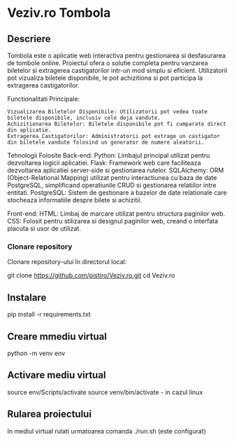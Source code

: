# Veziv.ro Tombola

## Descriere

Tombola este o aplicatie web interactiva pentru gestionarea si desfasurarea de tombole online. Proiectul ofera o solutie completa pentru vanzarea biletelor si extragerea castigatorilor intr-un mod simplu si eficient. Utilizatorii pot vizualiza biletele disponibile, le pot achizitiona si pot participa la extragerea castigatorilor.

Functionalitati Principale:

    Vizualizarea Biletelor Disponibile: Utilizatorii pot vedea toate biletele disponibile, inclusiv cele deja vandute.
    Achizitionarea Biletelor: Biletele disponibile pot fi cumparate direct din aplicatie.
    Extragerea Castigatorilor: Administratorii pot extrage un castigator din biletele vandute folosind un generator de numere aleatorii.

Tehnologii Folosite
Back-end:
    Python: Limbajul principal utilizat pentru dezvoltarea logicii aplicatiei.
    Flask: Framework web care faciliteaza dezvoltarea aplicatiei server-side si gestionarea rutelor.
    SQLAlchemy: ORM (Object-Relational Mapping) utilizat pentru interactiunea cu baza de date PostgreSQL, simplificand operatiunile CRUD si gestionarea relatiilor intre entitati.
    PostgreSQL: Sistem de gestionare a bazelor de date relationale care stocheaza informatiile despre bilete si achizitii.

Front-end:
    HTML: Limbaj de marcare utilizat pentru structura paginilor web.
    CSS: Folosit pentru stilizarea si designul paginilor web, creand o interfata placuta si usor de utilizat.

### Clonare repository

Clonare repository-ului în directorul local:

git clone https://github.com/pistiro/Veziv.ro.git
cd Veziv.ro

## Instalare
pip install -r requirements.txt

## Creare mmediu virtual
python -m venv env

## Activare mediu virtual
source env/Scripts/activate
source venv/bin/activate - in cazul linux

## Rularea proiectului
In mediul virtual rulati urmatoarea comanda ./run.sh (este configurat)